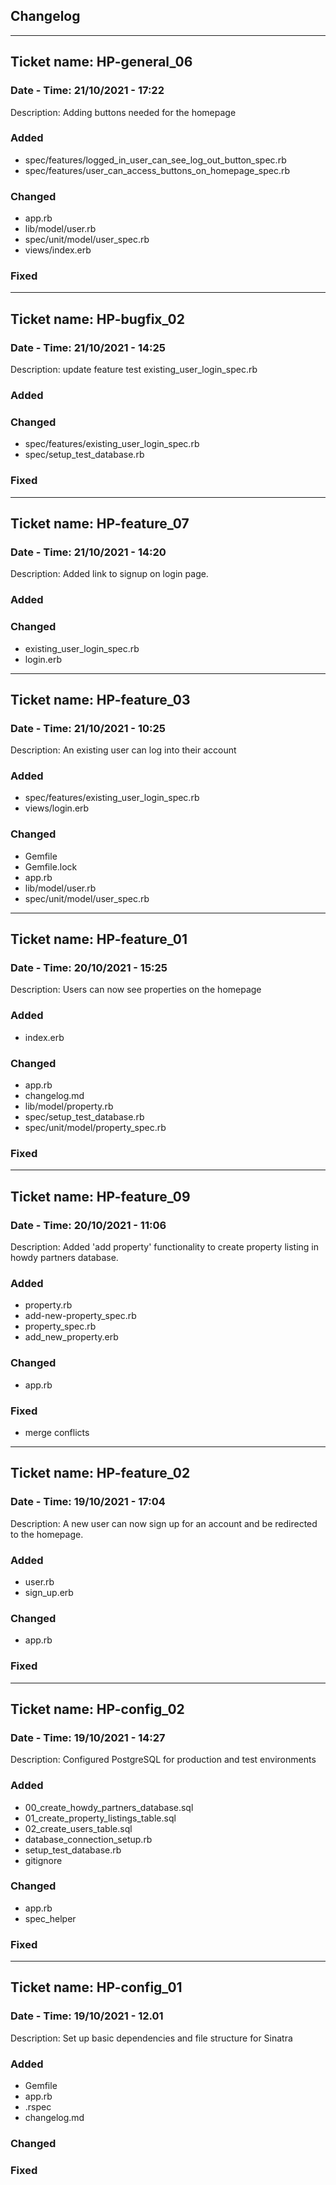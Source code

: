## Changelog

---
## Ticket name: HP-general_06

### Date - Time: 21/10/2021 - 17:22

Description: Adding buttons needed for the homepage

### Added
- spec/features/logged_in_user_can_see_log_out_button_spec.rb
- spec/features/user_can_access_buttons_on_homepage_spec.rb

### Changed

- app.rb
- lib/model/user.rb
- spec/unit/model/user_spec.rb
- views/index.erb

### Fixed

---
## Ticket name: HP-bugfix_02

### Date - Time: 21/10/2021 - 14:25

Description: update feature test existing_user_login_spec.rb

### Added

### Changed
- spec/features/existing_user_login_spec.rb
- spec/setup_test_database.rb

### Fixed

---
## Ticket name: HP-feature_07

### Date - Time: 21/10/2021 - 14:20

Description: Added link to signup on login page.

### Added

### Changed
- existing_user_login_spec.rb
- login.erb

---

## Ticket name: HP-feature_03

### Date - Time: 21/10/2021 - 10:25

Description: An existing user can log into their account

### Added
- spec/features/existing_user_login_spec.rb
- views/login.erb

### Changed
- Gemfile
- Gemfile.lock
- app.rb
- lib/model/user.rb
- spec/unit/model/user_spec.rb

---

## Ticket name: HP-feature_01

### Date - Time: 20/10/2021 - 15:25

Description: Users can now see properties on the homepage

### Added

- index.erb

### Changed

- app.rb
- changelog.md
- lib/model/property.rb
- spec/setup_test_database.rb
- spec/unit/model/property_spec.rb

### Fixed

---

## Ticket name: HP-feature_09

### Date - Time: 20/10/2021 - 11:06

Description: Added 'add property' functionality to create property listing in howdy partners database.

### Added

- property.rb
- add-new-property_spec.rb
- property_spec.rb
- add_new_property.erb
### Changed

- app.rb
### Fixed
- merge conflicts

---

## Ticket name: HP-feature_02

### Date - Time: 19/10/2021 - 17:04

Description: A new user can now sign up for an account and be redirected to the homepage.

### Added

- user.rb
- sign_up.erb

### Changed

- app.rb

### Fixed

---

## Ticket name: HP-config_02

### Date - Time: 19/10/2021 - 14:27

Description: Configured PostgreSQL for production and test environments

### Added

- 00_create_howdy_partners_database.sql
- 01_create_property_listings_table.sql
- 02_create_users_table.sql
- database_connection_setup.rb
- setup_test_database.rb
- gitignore

### Changed

- app.rb
- spec_helper

### Fixed

---

## Ticket name: HP-config_01

### Date - Time: 19/10/2021 - 12.01

Description: Set up basic dependencies and file structure for Sinatra

### Added

- Gemfile
- app.rb
- .rspec
- changelog.md

### Changed

### Fixed
